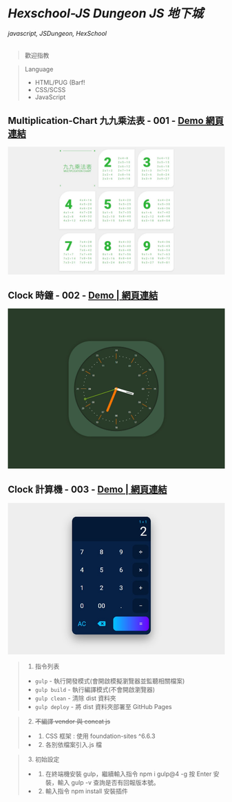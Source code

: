 # _Hexschool-JS Dungeon JS 地下城_

###### javascript, JSDungeon, HexSchool

> 歡迎指教

> Language
>
> -   HTML/PUG (Barf!
> -   CSS/SCSS
> -   JavaScript

## Multiplication-Chart 九九乘法表 - 001 - <a href="https://kevinshu1995.github.io/hex_jsDungeon/jsDun-001.html" target="_blank">Demo 網頁連結</a>

![demo](https://raw.githubusercontent.com/kevinshu1995/hex_jsDungeon/gh-pages/assets/images/cover001.jpg)

## Clock 時鐘 - 002 - <a href="https://kevinshu1995.github.io/hex_jsDungeon/jsDun-002.html" target="_blank">Demo | 網頁連結</a>

![demo](https://raw.githubusercontent.com/kevinshu1995/hex_jsDungeon/gh-pages/assets/images/cover002.jpg)

## Clock 計算機 - 003 - <a href="https://kevinshu1995.github.io/hex_jsDungeon/jsDun-003.html" target="_blank">Demo | 網頁連結</a>

![demo](https://raw.githubusercontent.com/kevinshu1995/hex_jsDungeon/gh-pages/assets/images/cover003.jpg)

> 1. 指令列表
>
> -   `gulp` - 執行開發模式(會開啟模擬瀏覽器並監聽相關檔案)
> -   `gulp build` - 執行編譯模式(不會開啟瀏覽器)
> -   `gulp clean` - 清除 dist 資料夾
> -   `gulp deploy` - 將 dist 資料夾部署至 GitHub Pages
>     <br>

> 2. ~~不編譯 vendor 與 concat js~~
>
> -   1. CSS 框架 : 使用 foundation-sites ^6.6.3
> -   2. 各別依檔案引入.js 檔

> 3. 初始設定
>
> -   1. 在終端機安裝 gulp，繼續輸入指令 npm i gulp@4 -g 按 Enter 安裝，輸入 gulp -v 查詢是否有回報版本號。
> -   2. 輸入指令 npm install 安裝插件
